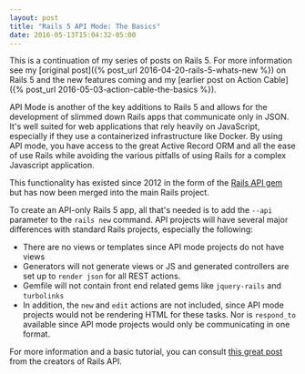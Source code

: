 ```yaml
---
layout: post
title: "Rails 5 API Mode: The Basics"
date: 2016-05-13T15:04:32-05:00
---
```

This is a continuation of my series of posts on Rails 5. For more information see my [original post]({% post_url 2016-04-20-rails-5-whats-new %}) on Rails 5 and the new features coming and my [earlier post on Action Cable]({% post_url 2016-05-03-action-cable-the-basics %}).

API Mode is another of the key additions to Rails 5 and allows for the development of slimmed down Rails apps that communicate only in JSON. It's well suited for web applications that rely heavily on JavaScript, especially if they use a containerized infrastructure like Docker. By using API mode, you have access to the great Active Record ORM and all the ease of use Rails while avoiding the various pitfalls of using Rails for a complex Javascript application.

This functionality has existed since 2012 in the form of the [Rails API gem](https://wyeworks.com/blog/2012/4/20/rails-for-api-applications-rails-api-released/) but has now been merged into the main Rails project.

To create an API-only Rails 5 app, all that's needed is to add the `--api` parameter to the `rails new` command. API projects will have several major differences with standard Rails projects, especially the following:

* There are no views or templates since API mode projects do not have views
* Generators will not generate views or JS and generated controllers are set up to `render json` for all REST actions.
* Gemfile will not contain front end related gems like `jquery-rails` and `turbolinks`
* In addition, the `new` and `edit` actions are not included, since API mode projects would not be rendering HTML for these tasks. Nor is `respond_to` available since API mode projects would only be communicating in one format.

For more information and a basic tutorial, you can consult [this great post](https://wyeworks.com/blog/2015/6/11/how-to-build-a-rails-5-api-only-and-backbone-application) from the creators of Rails API.
